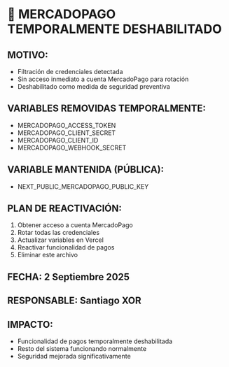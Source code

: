 # 🚨 MERCADOPAGO TEMPORALMENTE DESHABILITADO

## MOTIVO:
- Filtración de credenciales detectada
- Sin acceso inmediato a cuenta MercadoPago para rotación
- Deshabilitado como medida de seguridad preventiva

## VARIABLES REMOVIDAS TEMPORALMENTE:
- MERCADOPAGO_ACCESS_TOKEN
- MERCADOPAGO_CLIENT_SECRET  
- MERCADOPAGO_CLIENT_ID
- MERCADOPAGO_WEBHOOK_SECRET

## VARIABLE MANTENIDA (PÚBLICA):
- NEXT_PUBLIC_MERCADOPAGO_PUBLIC_KEY

## PLAN DE REACTIVACIÓN:
1. Obtener acceso a cuenta MercadoPago
2. Rotar todas las credenciales
3. Actualizar variables en Vercel
4. Reactivar funcionalidad de pagos
5. Eliminar este archivo

## FECHA: 2 Septiembre 2025
## RESPONSABLE: Santiago XOR

## IMPACTO:
- Funcionalidad de pagos temporalmente deshabilitada
- Resto del sistema funcionando normalmente
- Seguridad mejorada significativamente
